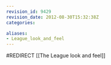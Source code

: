 ```yaml
---
revision_id: 9429
revision_date: 2012-08-30T15:32:38Z
categories:

aliases:
- League_look_and_feel
---
```


#REDIRECT [[The League look and feel]]